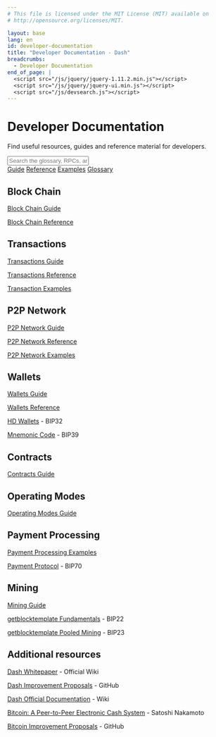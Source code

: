 ```yaml
---
# This file is licensed under the MIT License (MIT) available on
# http://opensource.org/licenses/MIT.

layout: base
lang: en
id: developer-documentation
title: "Developer Documentation - Dash"
breadcrumbs:
  - Developer Documentation
end_of_page: |
  <script src="/js/jquery/jquery-1.11.2.min.js"></script>
  <script src="/js/jquery/jquery-ui.min.js"></script>
  <script src="/js/devsearch.js"></script>
---
```

<link rel="stylesheet" href="/css/jquery-ui.min.css">

# Developer Documentation

<p class="summary">Find useful resources, guides and reference material for developers.</p>

<input id="glossary_term" class="glossary_term" placeholder="Search the glossary, RPCs, and more">

<div class="docreference">
<a href="/en/developer-guide"><span class="fa fa-info-circle fa-2x"></span><span>Guide</span></a>
<a href="/en/developer-reference"><span class="fa fa-book fa-2x"></span><span>Reference</span></a>
<a href="/en/developer-examples"><span class="fa fa-code fa-2x"></span><span>Examples</span></a>
<a href="/en/developer-glossary"><span class="fa fa-font fa-2x"></span><span>Glossary</span></a>
</div>

<div class="resources">
  <div><div>
      <h2 id="block_chain"><span class="fa fa-cube fa-lg"></span> Block Chain</h2>
      <p><a href="/en/developer-guide#block-chain">Block Chain Guide</a></p>
      <p><a href="/en/developer-reference#block-chain">Block Chain Reference</a></p>
    </div><div>
      <h2 id="transactions"><span class="fa fa-exchange fa-lg"></span> Transactions</h2>
      <p><a href="/en/developer-guide#transactions">Transactions Guide</a></p>
      <p><a href="/en/developer-reference#transactions">Transactions Reference</a></p>
      <p><a href="/en/developer-examples#transactions">Transaction Examples</a></p>
    </div>
  </div>
  <div>
    <div>
      <h2 id="p2p-network"><span class="fa fa-share-alt fa-lg"></span> P2P Network</h2>
      <p><a href="/en/developer-guide#p2p-network">P2P Network Guide</a></p>
      <p><a href="/en/developer-reference#p2p-network">P2P Network Reference</a></p>
      <p><a href="/en/developer-examples#p2p-network">P2P Network Examples</a></p>
      <!--<p><a href="https://en.bitcoin.it/wiki/Protocol_specification"><span class="fa fa-external-link"></span> Full Protocol Specification</a> - Wiki</p>-->
    </div><div>
      <h2 id="wallets"><span class="fa fa-btc fa-lg"></span> Wallets</h2>
      <p><a href="/en/developer-guide#wallets">Wallets Guide</a></p>
      <p><a href="/en/developer-reference#wallets">Wallets Reference</a></p>
      <p><a href="https://github.com/bitcoin/bips/blob/master/bip-0032.mediawiki"><span class="fa fa-external-link"></span> HD Wallets</a> - BIP32</p>
      <p><a href="https://github.com/bitcoin/bips/blob/master/bip-0039.mediawiki"><span class="fa fa-external-link"></span> Mnemonic Code</a> - BIP39</p>
    </div>
  </div>
  <div>
    <div>
      <h2 id="contracts"><span class="fa fa-sitemap fa-lg fa-rotate-270"></span> Contracts</h2>
      <p><a href="/en/developer-guide#contracts">Contracts Guide</a></p>
      <!--
      <p><a href="https://en.bitcoin.it/wiki/Contracts"><span class="fa fa-external-link"></span> More Contracts</a> - Wiki</p>
      <p><a href="https://bitcoinj.github.io/working-with-micropayments"><span class="fa fa-external-link"></span> Micropayment Channel Example</a> - bitcoinj</p>
      -->
    </div><div>
      <h2 id="operating_modes"><span class="fa fa-cogs fa-lg"></span> Operating Modes</h2>
      <p><a href="/en/developer-guide#operating-modes">Operating Modes Guide</a></p>
    </div>
  </div>
  <div>
    <div>
      <h2 id="payment-processing"><span class="fa fa-cart-plus fa-lg"></span> Payment Processing</h2>
      <!--
      <p><a href="/en/developer-guide#payment-processing">Payment Processing Guide</a></p>
      -->
      <p><a href="/en/developer-examples#payment-processing">Payment Processing Examples</a></p>
      <p><a href="https://github.com/bitcoin/bips/blob/master/bip-0070.mediawiki"><span class="fa fa-external-link"></span> Payment Protocol</a> - BIP70</p>
    </div><div>
      <h2 id="mining"><span class="fa fa-puzzle-piece fa-lg"></span> Mining</h2>
      <p><a href="/en/developer-guide#mining">Mining Guide</a></p>
      <p><a href="https://github.com/bitcoin/bips/blob/master/bip-0022.mediawiki"><span class="fa fa-external-link"></span> getblocktemplate Fundamentals</a> - BIP22</p>
      <p><a href="https://github.com/bitcoin/bips/blob/master/bip-0023.mediawiki"><span class="fa fa-external-link"></span> getblocktemplate Pooled Mining</a> - BIP23</p>
    </div>
  </div>
</div>

<div class="resourcesmore"><div>
  <h2 id="additional-resources"><span class="fa fa-link fa-lg"></span> Additional resources</h2>
  <p><a href="https://dashpay.atlassian.net/wiki/spaces/DOC/pages/5472261/Whitepaper"><span class="fa fa-external-link"></span> Dash Whitepaper</a> - Official Wiki</p>
  <p><a href="https://github.com/dashpay/dips#readme"><span class="fa fa-external-link"></span> Dash Improvement Proposals</a> - GitHub</p>
  <p><a href="https://dashpay.atlassian.net/wiki/spaces/DOC/pages"><span class="fa fa-external-link"></span> Dash Official Documentation</a> - Wiki</p>
  <p><a href="/en/bitcoin-paper"><span class="fa fa-external-link"></span> Bitcoin: A Peer-to-Peer Electronic Cash System</a> - Satoshi Nakamoto</p>
  <p><a href="https://github.com/bitcoin/bips#readme"><span class="fa fa-external-link"></span> Bitcoin Improvement Proposals</a> - GitHub</p>
  <!--<p><a href="https://github.com/minium/Bitcoin-Spec"><span class="fa fa-external-link"></span> Bitcoin Developer Reference (working paper)</a> - Krzysztof Okupski</p>-->
  <!--<p><a href="https://bitcoinj.github.io/#documentation"><span class="fa fa-external-link"></span> Bitcoinj Developer Documentation</a> - bitcoinj.org</p>-->
  <!--<p><a href="https://programmingblockchain.gitbooks.io/programmingblockchain/content/"><span class="fa fa-external-link"></span> The C# Bitcoin book (NBitcoin Developer Documentation)</a> - Nicolas Dorier</p>-->
</div></div>
